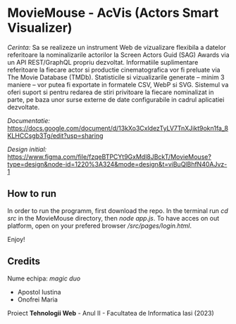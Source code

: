 # MovieMouse - AcVis (Actors Smart Visualizer)

_Cerinta:_ Sa se realizeze un instrument Web de vizualizare flexibila a datelor referitoare la nominalizarile actorilor la Screen Actors Guid (SAG) Awards via un API REST/GraphQL propriu dezvoltat. Informatiile suplimentare referitoare la fiecare actor si productie cinematografica vor fi preluate via The Movie Database (TMDb). Statisticile si vizualizarile generate – minim 3 maniere – vor putea fi exportate in formatele CSV, WebP si SVG. Sistemul va oferi suport si pentru redarea de stiri privitoare la fiecare nominalizat in parte, pe baza unor surse externe de date configurabile in cadrul aplicatiei dezvoltate.

_Documentatie:_ https://docs.google.com/document/d/13kXo3CxldezTyLV7TnXJikt9okn1fa_8KLHCCsgb3Tg/edit?usp=sharing

_Design initial:_ https://www.figma.com/file/fzqeBTPCYt9GxMdl8JBckT/MovieMouse?type=design&node-id=1220%3A324&mode=design&t=viBuQlBhfN40AJvz-1

## How to run

In order to run the programm, first download the repo. In the terminal run _cd src_ in the MovieMouse directory, then _node app.js_. To have acces on out platform, open on your prefered browser _/src/pages/login.html_. 

Enjoy!

## Credits

  Nume echipa: _magic duo_
  - Apostol Iustina
  - Onofrei Maria

Proiect __Tehnologii Web__ - Anul II - Facultatea de Informatica Iasi (2023)

